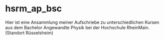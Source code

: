 # hsrm_ap_bsc
Hier ist eine Ansammlung meiner Aufschriebe zu unterschiedlichen Kursen aus dem Bachelor Angewandte Physik bei der Hochschule RheinMain. (Standort Rüsselsheim) 
